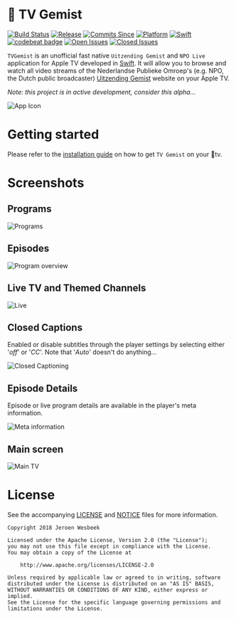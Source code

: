 #  TV Gemist

[![Build Status](https://travis-ci.org/4np/TVGemist.svg?branch=master)](https://travis-ci.org/4np/TVGemist)
[![Release](https://img.shields.io/github/release/4np/TVGemist.svg)](https://github.com/4np/TVGemist/releases/latest)
[![Commits Since](https://img.shields.io/github/commits-since/4np/TVGemist/0.0.4.svg?maxAge=3600)](https://github.com/4np/TVGemist/commits/master)
[![Platform](https://img.shields.io/badge/platform-tvOS%2011.3-green.svg?maxAge=3600)](https://developer.apple.com/tvos/)
[![Swift](https://img.shields.io/badge/language-Swift-ed523f.svg?maxAge=3600)](https://swift.org)
[![codebeat badge](https://codebeat.co/badges/bf954277-cb4b-40d9-8cc2-94aff9568634)](https://codebeat.co/projects/github-com-4np-tvgemist-master)
[![Open Issues](https://img.shields.io/github/issues/4np/TVGemist.svg?maxAge=3600)](https://github.com/4np/TVGemist/issues)
[![Closed Issues](https://img.shields.io/github/issues-closed/4np/TVGemist.svg?maxAge=3600)](https://github.com/4np/TVGemist/issues?q=is%3Aissue+is%3Aclosed)

```TVGemist``` is an unofficial fast native ```Uitzending Gemist``` and ```NPO Live``` application for Apple TV  developed in [Swift](https://developer.apple.com/swift/). It will allow you to browse and watch all video streams of the Nederlandse Publieke Omroep's (e.g. NPO, the Dutch public broadcaster) [Uitzending Gemist](http://www.npo.nl/uitzending-gemist) website on your Apple TV.

_Note: this project is in active development, consider this alpha..._

![App Icon](https://user-images.githubusercontent.com/1049693/36220523-34534838-11bb-11e8-8442-e3c664859ca7.gif)

# Getting started

Please refer to the [installation guide](https://github.com/4np/TVGemist/blob/master/INSTALLATION.md) on how to get `TV Gemist` on your tv.

# Screenshots

## Programs

![Programs](https://user-images.githubusercontent.com/1049693/35980287-9ea51156-0cea-11e8-8c02-ffe4178bdd58.png)

## Episodes

![Program overview](https://user-images.githubusercontent.com/1049693/35980288-9ec4b10a-0cea-11e8-9d35-cc17d59d9e83.png)

## Live TV and Themed Channels

![Live](https://user-images.githubusercontent.com/1049693/36210185-11cbd7c0-119e-11e8-846b-4d61fad2159f.png)

## Closed Captions

Enabled or disable subtitles through the player settings by selecting either '_off_' or '_CC_'. Note that '_Auto_' doesn't do anything...

![Closed Captioning](https://user-images.githubusercontent.com/1049693/36209932-6b99086e-119d-11e8-84a5-fd4db3b1e5d4.png)

## Episode Details

Episode or live program details are available in the player's meta information.

![Meta information](https://user-images.githubusercontent.com/1049693/36210100-dda36486-119d-11e8-83ad-fe215fdd10dd.png) 


## Main screen

![Main TV](https://user-images.githubusercontent.com/1049693/35980552-4217fc5e-0ceb-11e8-99b7-8d648717db94.png)

# License

See the accompanying [LICENSE](LICENSE) and [NOTICE](NOTICE) files for more information.

```
Copyright 2018 Jeroen Wesbeek

Licensed under the Apache License, Version 2.0 (the "License");
you may not use this file except in compliance with the License.
You may obtain a copy of the License at

    http://www.apache.org/licenses/LICENSE-2.0

Unless required by applicable law or agreed to in writing, software
distributed under the License is distributed on an "AS IS" BASIS,
WITHOUT WARRANTIES OR CONDITIONS OF ANY KIND, either express or implied.
See the License for the specific language governing permissions and
limitations under the License.
```